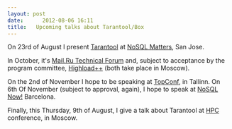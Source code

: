 ```yaml
---
layout: post
date:      2012-08-06 16:11
title:   Upcoming talks about Tarantool/Box 
---
```


<p>On 23rd of August I present <a href="http://tarantool.org">Tarantool</a> at <a href="nosql2012.datavercity.net">NoSQL Matters</a>, San Jose.
</p>
<p>In October, it's <a href="http://techforum.mail.ru">Mail.Ru Technical Forum</a> and, subject to acceptance by the program committee, <a href="http://highload.ru">Highload++</a> (both take
place in Moscow). 
</p>
<p>
On the 2nd of November I hope to be speaking at 
<a href="http://topconf.com">TopConf</a>, in
Tallinn. On 6th Of November (subject to approval, again), I hope to speak at
<a href="http://nosqlnow.org">NoSQL Now!</a> Barcelona.
</p>
<p>
Finally, this Thursday, 9th of August,  I give a talk about Tarantool 
at <a href="http://itmozg.ru/high_performance_conference">HPC</a> conference,
in Moscow.
</p>
